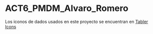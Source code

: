 # ACT6_PMDM_Alvaro_Romero

Los iconos de dados usados en este proyecto se encuentran en [Tabler Icons](https://tabler-icons.io/)
